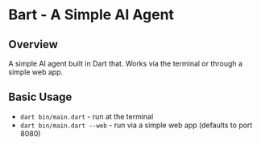 # Bart - A Simple AI Agent

## Overview

A simple AI agent built in Dart that. Works via the terminal or through a simple web app.

## Basic Usage

- `dart bin/main.dart` - run at the terminal
- `dart bin/main.dart --web` - run via a simple web app (defaults to port 8080)
